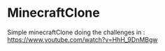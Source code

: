 # MinecraftClone
Simple minecraftClone doing the challenges in : https://www.youtube.com/watch?v=HhH_9DnMBgw
